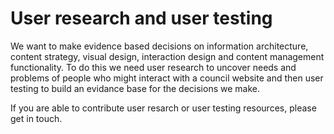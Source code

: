 # User research and user testing

We want to make evidence based decisions on information architecture, content
strategy, visual design, interaction design and content management
functionality. To do this we need user research to uncover needs and problems of
people who might interact with a council website and then user testing to build
an evidance base for the decisions we make.

If you are able to contribute user resarch or user testing resources, please get
in touch.

